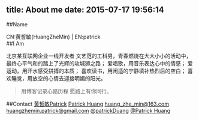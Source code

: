 title: About me
date: 2015-07-17 19:56:14
---
##Name
  
  
CN:黄哲敏(HuangZheMin) | EN:patrick  
##I Am
  
  
北京某互联网企业一线开发者
文艺范的工科男，青春燃烧在大大小小的活动中，最终心平气和的踏上了光辉的攻城狮之路；
爱唱歌，用音乐表达心中的情感；
爱运动，用汗水感受拼搏的本质；
喜欢读书，用闲适的宁静填补热烈后的空白；
喜欢睡觉，用放空的心情去迎接明媚的阳光。
>用博客记录心路历程
愿路上有你同行。  
  

##Contact
<span class="icon-weibo"> [黄哲敏Patrick](http://weibo.com/2630577054/profile?topnav=1&wvr=6)
<span class="icon-github"> [Patrick Huang](https://github.com/huangzhemin)
<span class="icon-email"> [huang_zhe_min@163.com](http://huang_zhe_min@163.com)
<span class="icon-email"> [huangzhemin.patrick@gmail.com](http://huangzhemin.patrick@gmail.com)
<span class="icon-twitter"> [@patrickDuang](https://twitter.com/patrickHuang)
<span class="icon-facebook">  [@Patrick Huang](https://www.facebook.com/patrick.huang.1460)
